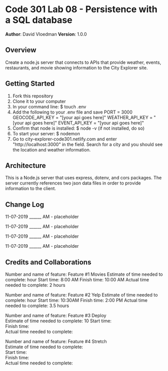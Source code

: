 # Code 301 Lab 08 - Persistence with a SQL database

**Author**: David Vloedman
**Version**: 1.0.0
<!-- (increment the patch/fix version number if you make more commits past your first submission) -->

## Overview
Create a node.js server that connects to APIs that provide weather, events, restaurants, and movie showing information to the City Explorer site. 

<!-- Provide a high level overview of what this application is and why you are building it, beyond the fact that it's an assignment for this class. (i.e. What's your problem domain?) -->

## Getting Started
<!-- What are the steps that a user must take in order to build this app on their own machine and get it running? -->
1. Fork this repository
2. Clone it to your computer
3. In your command line: $ touch .env
4. Add the following to your .env file and save
PORT = 3000
GEOCODE_API_KEY = "[your api goes here]"
WEATHER_API_KEY = "[your api goes here]"
EVENT_API_KEY = "[your api goes here]"
5. Confirm that node is installed: $ node -v (if not installed, do so)
6. To start your server: $ nodemon
7. Go to city-explorer-code301.netlify.com and enter "http://localhost:3000" in the field. Search for a city and you should see the location and weather information. 

## Architecture
<!-- Provide a detailed description of the application design. What technologies (languages, libraries, etc) you're using, and any other relevant design information. -->

This is a Node.js server that uses express, dotenv, and cors packages. The server currently references two json data files in order to provide information to the client. 

## Change Log

11-07-2019 ______ AM - placeholder

11-07-2019 ______ AM - placeholder

11-07-2019 ______ AM - placeholder

11-07-2019 ______ AM - placeholder


<!-- Use this area to document the iterative changes made to your application as each feature is successfully implemented. Use time stamps. Here's an examples:

01-01-2001 4:59pm - Application now has a fully-functional express server, with a GET route for the location resource.-->

## Credits and Collaborations
<!-- Give credit (and a link) to other people or resources that helped you build this application. -->


Number and name of feature: Feature #1  Movies
Estimate of time needed to complete:  hour
Start time:  8:00 AM
Finish time:  10:00 AM
Actual time needed to complete:  2 hours

Number and name of feature: Feature #2 Yelp 
Estimate of time needed to complete:  hour
Start time:  10:30AM
Finish time:  2:00 PM
Actual time needed to complete:   3.5 hours


Number and name of feature: Feature #3 Deploy  
Estimate of time needed to complete:  10 
Start time:  
Finish time:  
Actual time needed to complete:  

Number and name of feature: Feature #4 Stretch  
Estimate of time needed to complete:  
Start time:  
Finish time:  
Actual time needed to complete:  
